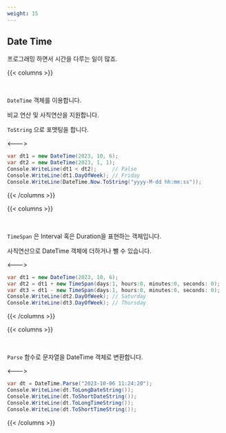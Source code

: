 ```yaml
---
weight: 15
---
```


## Date Time

프로그래밍 하면서 시간을 다루는 일이 많죠.

{{< columns >}}

<br/>

`DateTime` 객체를 이용합니다.

비교 연산 및 사칙연산을 지원합니다.

`ToString` 으로 포맷팅을 합니다.

<--->

```csharp
var dt1 = new DateTime(2023, 10, 6);
var dt2 = new DateTime(2023, 1, 1);
Console.WriteLine(dt1 < dt2);     // False
Console.WriteLine(dt1.DayOfWeek); // Friday
Console.WriteLine(DateTime.Now.ToString("yyyy-M-dd hh:mm:ss"));
```

{{< /columns >}}

{{< columns >}}

<br/>

`TimeSpan` 은 Interval 혹은 Duration을 표현하는 객체입니다.

사칙연산으로 DateTime 객체에 더하거나 뺄 수 있습니다.

<--->

```csharp
var dt1 = new DateTime(2023, 10, 6);
var dt2 = dt1 + new TimeSpan(days:1, hours:0, minutes:0, seconds: 0);
var dt3 = dt1 - new TimeSpan(days:1, hours:0, minutes:0, seconds: 0);
Console.WriteLine(dt2.DayOfWeek); // Saturday
Console.WriteLine(dt3.DayOfWeek); // Thursday
```

{{< /columns >}}

{{< columns >}}

<br/>

`Parse` 함수로 문자열을 DateTime 객체로 변환합니다.

<--->

```csharp
var dt = DateTime.Parse("2023-10-06 11:24:20");
Console.WriteLine(dt.ToLongDateString());
Console.WriteLine(dt.ToShortDateString());
Console.WriteLine(dt.ToLongTimeString());
Console.WriteLine(dt.ToShortTimeString());
```

{{< /columns >}}